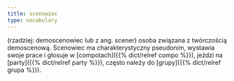 ```yaml
---
title: scenowiec
type: vocabulary
---
```


(rzadziej: demoscenowiec lub z ang. scener) osoba związana z twórczością demoscenową. Scenowiec ma charakterystyczny pseudonim, wystawia swoje prace i głosuje w [compotach]({{% dict/relref compo %}}), jeździ na [party]({{% dict/relref party %}}), często należy do [grupy]({{% dict/relref grupa %}}).
